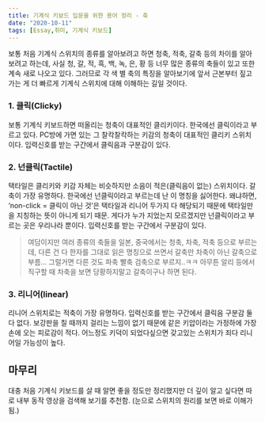 ```yaml
---
title: 기계식 키보드 입문을 위한 용어 정리 - 축
date: "2020-10-11"
tags: [Essay,취미, 기계식 키보드]
---
```

보통 처음 기계식 스위치의 종류를 알아보려고 하면 청축, 적축, 갈축 등의 차이를 알아보려고 하는데, 사실 청, 갈, 적, 흑, 백, 녹, 은, 황 등 너무 많은 종류의 축들이 있고 또한 계속 새로 나오고 있다. 그러므로 각 색 별 축의 특징을 알아보기에 앞서 근본부터 짚고 가는 게 더 빠르게 기계식 스위치에 대해 이해하는 길일 것이다.
### 1. 클릭(Clicky)
보통 기계식 키보드하면 떠올리는 청축이 대표적인 클리키이다. 한국에선 클릭이라고 부르고 있다. PC방에 가면 있는 그 찰칵찰칵하는 키감의 청축이 대표적인 클리키 스위치이다. 입력신호를 받는 구간에서 클릭음과 구분감이 있다.

### 2. 넌클릭(Tactile)
택타일은 클리키와 키감 자체는 비슷하지만 소음이 적은(클릭음이 없는) 스위치이다. 갈축이 가장 유명하다. 한국에선 넌클릭이라고 부르는데 난 이 명칭을 싫어한다. 왜냐하면, ‘non-click = 클릭이 아닌 것’은 택타일과 리니어 두가지 다 해당되기 때문에 택타일만을 지칭하는 뜻이 아니게 되기 때문. 게다가 누가 지었는지 모르겠지만 넌클릭이라고 부르는 곳은 우리나라 뿐이다. 입력신호를 받는 구간에서 구분감이 있다.

> 여담이지만 여러 종류의 축들을 일본, 중국에서는 청축, 차축, 적축 등으로 부르는데, 다른 건 다 한자를 그대로 읽은 명칭으로 쓰면서 갈축만 차축이 아닌 갈축으로 부름… 그럴거면 다른 것도 파축 빨축 검축으로 부르지..ㅋㅋ 아무튼 알리 등에서 직구할 때 차축을 보면 당황하지말고 갈축이구나 하면 된다.

### 3. 리니어(linear)
리니어 스위치로는 적축이 가장 유명하다. 입력신호를 받는 구간에서 클릭음 구분감 둘 다 없다. 보강판을 칠 때까지 걸리는 느낌이 없기 때문에 같은 키압이라는 가정하에 가장 손에 오는 피로감이 적다. 어느정도 키덕이 되었다싶으면 갖고있는 스위치가 죄다 리니어일 가능성이 높다.

## 마무리
대충 처음 기계식 키보드를 살 때 알면 좋을 정도만 정리했지만 더 깊이 알고 싶다면 따로 내부 동작 영상을 검색해 보기를 추천함. (눈으로 스위치의 원리를 보면 바로 이해가 됨.)